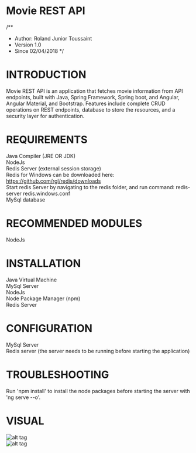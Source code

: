 # Movie REST API

/**
* Author:  Roland Junior Toussaint
* Version 1.0
* Since   02/04/2018
*/


# INTRODUCTION

Movie REST API is an application that fetches movie information from API endpoints, built with Java, Spring Framework, Spring boot, and Angular, Angular Material, and Bootstrap. Features include complete CRUD operations on REST endpoints, database to store the resources, and a security layer for authentication.


# REQUIREMENTS

Java Compiler (JRE OR JDK) </br>
NodeJs </br>
Redis Server (external session storage) </br>
Redis for Windows can be downloaded here: https://github.com/rgl/redis/downloads </br>
Start redis Server by navigating to the redis folder, and run command: redis-server redis.windows.conf </br>
MySql database </br>



# RECOMMENDED MODULES

 NodeJs </br>


# INSTALLATION

Java Virtual Machine </br>
MySql Server </br>
NodeJs </br>
Node Package Manager (npm) </br>
Redis Server </br>


# CONFIGURATION

MySql Server </br>
Redis server (the server needs to be running before starting the application) <br>



# TROUBLESHOOTING

Run 'npm install' to install the node packages before starting the server with 'ng serve --o'.

# VISUAL

![alt tag]() </br>
![alt tag]()
